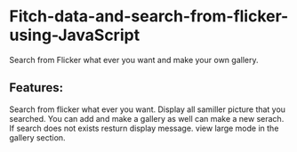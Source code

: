 # Fitch-data-and-search-from-flicker-using-JavaScript
Search from Flicker what ever you want and make your own gallery.

## Features:

Search from flicker what ever you want.
Display all samiller picture that you searched.
You can add and make a gallery as well can make a new serach.
If search does not exists resturn display message.
view large mode in the gallery section.
